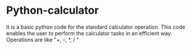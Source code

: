 # Python-calculator
It is a basic python code for the standard calculator operation. This code enables the user to perform the calculator tasks in an efficient way.
Operations are like "+, -, *, / "
